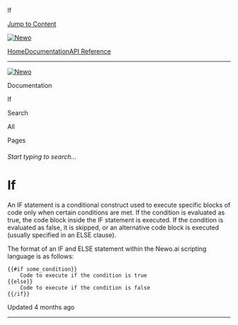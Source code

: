 If

[Jump to Content](#content)

[![Newo](https://files.readme.io/895bdeef8322f081f6d0f4507a17e414930dfddfddf1de452f458dc00698ca84-small-svgviewer-png-output_9.png)](/)

[Home](/)[Documentation](/docs)[API Reference](/reference)

* * *

[![Newo](https://files.readme.io/895bdeef8322f081f6d0f4507a17e414930dfddfddf1de452f458dc00698ca84-small-svgviewer-png-output_9.png)](/)

Documentation

If

Search

All

Pages

###### Start typing to search…

# If

An IF statement is a conditional construct used to execute specific blocks of code only when certain conditions are met. If the condition is evaluated as true, the code block inside the IF statement is executed. If the condition is evaluated as false, it is skipped, or an alternative code block is executed (usually specified in an ELSE clause).

The format of an IF and ELSE statement within the Newo.ai scripting language is as follows:

```
{{#if some_condition}}
    Code to execute if the condition is true
{{else}}
    Code to execute if the condition is false
{{/if}}
```

Updated 4 months ago

* * *
